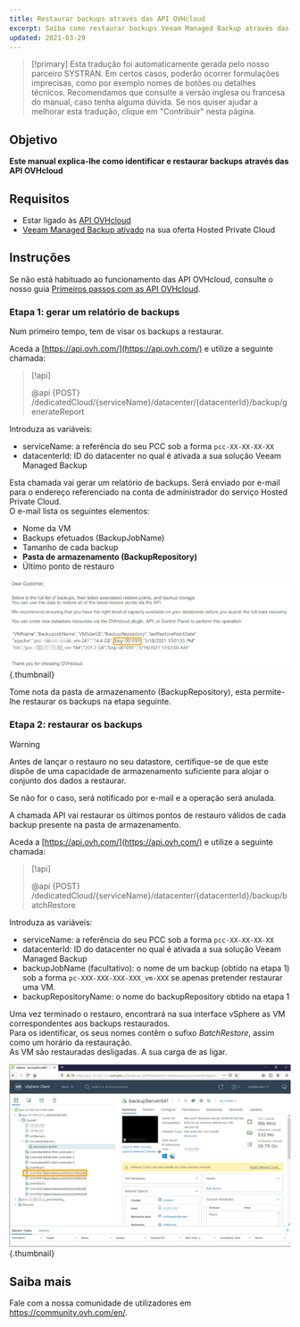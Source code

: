 ```yaml
---
title: Restaurar backups através das API OVHcloud
excerpt: Saiba como restaurar backups Veeam Managed Backup através das API OVHcloud
updated: 2021-03-29
---
```


> [!primary]
> Esta tradução foi automaticamente gerada pelo nosso parceiro SYSTRAN. Em certos casos, poderão ocorrer formulações imprecisas, como por exemplo nomes de botões ou detalhes técnicos. Recomendamos que consulte a versão inglesa ou francesa do manual, caso tenha alguma dúvida. Se nos quiser ajudar a melhorar esta tradução, clique em "Contribuir" nesta página.
>

## Objetivo

**Este manual explica-lhe como identificar e restaurar backups através das API OVHcloud**

## Requisitos

- Estar ligado às [API OVHcloud](https://api.ovh.com/)
- [Veeam Managed Backup ativado](/pages/hosted_private_cloud/hosted_private_cloud_powered_by_vmware/veeam_backup_as_a_service) na sua oferta Hosted Private Cloud

## Instruções

Se não está habituado ao funcionamento das API OVHcloud, consulte o nosso guia [Primeiros passos com as API OVHcloud](/pages/manage_and_operate/api/first-steps).

### Etapa 1: gerar um relatório de backups

Num primeiro tempo, tem de visar os backups a restaurar.

Aceda a [https://api.ovh.com/](https://api.ovh.com/) e utilize a seguinte chamada:

> [!api]
>
> @api {POST} /dedicatedCloud/{serviceName}/datacenter/{datacenterId}/backup/generateReport

Introduza as variáveis:

- serviceName: a referência do seu PCC sob a forma `pcc-XX-XX-XX-XX`
- datacenterId: ID do datacenter no qual é ativada a sua solução Veeam Managed Backup

Esta chamada vai gerar um relatório de backups. Será enviado por e-mail para o endereço referenciado na conta de administrador do serviço Hosted Private Cloud.
<br>O e-mail lista os seguintes elementos:

- Nome da VM
- Backups efetuados (BackupJobName)
- Tamanho de cada backup
- **Pasta de armazenamento (BackupRepository)**
- Último ponto de restauro

![email](images/backup-report-email2.png){.thumbnail}

Tome nota da pasta de armazenamento (BackupRepository), esta permite-lhe restaurar os backups na etapa seguinte.

### Etapa 2: restaurar os backups

> [!warning]
>
> Antes de lançar o restauro no seu datastore, certifique-se de que este dispõe de uma capacidade de armazenamento suficiente para alojar o conjunto dos dados a restaurar.
>
> Se não for o caso, será notificado por e-mail e a operação será anulada.

A chamada API vai restaurar os últimos pontos de restauro válidos de cada backup presente na pasta de armazenamento.

Aceda a [https://api.ovh.com/](https://api.ovh.com/) e utilize a seguinte chamada:

> [!api]
>
> @api {POST} /dedicatedCloud/{serviceName}/datacenter/{datacenterId}/backup/batchRestore
>

Introduza as variáveis:

- serviceName: a referência do seu PCC sob a forma `pcc-XX-XX-XX-XX`
- datacenterId: ID do datacenter no qual é ativada a sua solução Veeam Managed Backup
- backupJobName (facultativo): o nome de um backup (obtido na etapa 1) sob a forma `pc-XXX-XXX-XXX-XXX_vm-XXX` se apenas pretender restaurar uma VM.
- backupRepositoryName: o nome do backupRepository obtido na etapa 1

Uma vez terminado o restauro, encontrará na sua interface vSphere as VM correspondentes aos backups restaurados.
<br>Para os identificar, os seus nomes contêm o sufixo *BatchRestore*, assim como um horário da restauração.
<br>As VM são restauradas desligadas. A sua carga de as ligar.

![vSphere](images/vcenter2.png){.thumbnail}

## Saiba mais

Fale com a nossa comunidade de utilizadores em <https://community.ovh.com/en/>.
